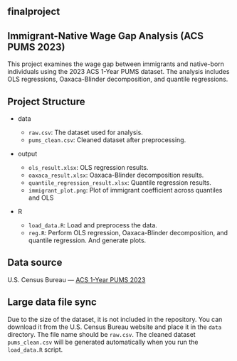## finalproject
## Immigrant-Native Wage Gap Analysis (ACS PUMS 2023)

This project examines the wage gap between immigrants and native-born individuals using the 2023 ACS 1-Year PUMS dataset. The analysis includes OLS regressions, Oaxaca-Blinder decomposition, and quantile regressions.

## Project Structure
- data
    - `raw.csv`: The dataset used for analysis.
    - `pums_clean.csv`: Cleaned dataset after preprocessing.
- output
    - `ols_result.xlsx`: OLS regression results.
    - `oaxaca_result.xlsx`: Oaxaca-Blinder decomposition results.
    - `quantile_regression_result.xlsx`: Quantile regression results.
    - `immigrant_plot.png`: Plot of immigrant coefficient across quantiles and OLS

- R
    - `load_data.R`: Load and preprocess the data.
    - `reg.R`: Perform OLS regression, Oaxaca-Blinder decomposition, and quantile regression. And generate plots.
    
## Data source
U.S. Census Bureau — [ACS 1-Year PUMS 2023](https://www.census.gov/programs-surveys/acs/microdata.html)


## Large data file sync
Due to the size of the dataset, it is not included in the repository. You can download it from the U.S. Census Bureau website and place it in the `data` directory. The file name should be `raw.csv`. The cleaned dataset `pums_clean.csv` will be generated automatically when you run the `load_data.R` script. 
